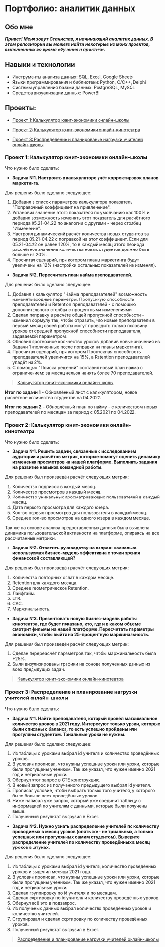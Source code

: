 # Портфолио: аналитик данных
## Обо мне
***Привет! Меня зовут Станислав, я начинающий аналитик данных. В этом репозитории вы можете найти некоторые из моих проектов, выполненных во время обучения и практики.***
## Навыки и технологии
* Инструменты анализа данных: SQL, Excel, Google Sheets
* Языки программирования и библиотеки: Python, C/C++, Delphi
* Системы управления базами данных: PostgreSQL, MySQL
* Средства визуализации данных: PowerBI
## Проекты:
* [Проект 1: Калькулятор юнит-экономики онлайн-школы](https://github.com/Twozya/Data-Analytic#%D0%BF%D1%80%D0%BE%D0%B5%D0%BA%D1%82-1-%D0%BA%D0%B0%D0%BB%D1%8C%D0%BA%D1%83%D0%BB%D1%8F%D1%82%D0%BE%D1%80-%D1%8E%D0%BD%D0%B8%D1%82-%D1%8D%D0%BA%D0%BE%D0%BD%D0%BE%D0%BC%D0%B8%D0%BA%D0%B8-%D0%BE%D0%BD%D0%BB%D0%B0%D0%B9%D0%BD-%D1%88%D0%BA%D0%BE%D0%BB%D1%8B)

* [Проект 2: Калькулятор юнит-экономики онлайн-кинотеатра](https://github.com/Twozya/Data-Analytic#%D0%BF%D1%80%D0%BE%D0%B5%D0%BA%D1%82-2-%D0%BA%D0%B0%D0%BB%D1%8C%D0%BA%D1%83%D0%BB%D1%8F%D1%82%D0%BE%D1%80-%D1%8E%D0%BD%D0%B8%D1%82-%D1%8D%D0%BA%D0%BE%D0%BD%D0%BE%D0%BC%D0%B8%D0%BA%D0%B8-%D0%BE%D0%BD%D0%BB%D0%B0%D0%B9%D0%BD-%D0%BA%D0%B8%D0%BD%D0%BE%D1%82%D0%B5%D0%B0%D1%82%D1%80%D0%B0)

* [Проект 3: Распределение и планирование нагрузки учителей онлайн-школы](https://github.com/Twozya/Data-Analytic#%D0%BF%D1%80%D0%BE%D0%B5%D0%BA%D1%82-3-%D1%80%D0%B0%D1%81%D0%BF%D1%80%D0%B5%D0%B4%D0%B5%D0%BB%D0%B5%D0%BD%D0%B8%D0%B5-%D0%B8-%D0%BF%D0%BB%D0%B0%D0%BD%D0%B8%D1%80%D0%BE%D0%B2%D0%B0%D0%BD%D0%B8%D0%B5-%D0%BD%D0%B0%D0%B3%D1%80%D1%83%D0%B7%D0%BA%D0%B8-%D1%83%D1%87%D0%B8%D1%82%D0%B5%D0%BB%D0%B5%D0%B9-%D0%BE%D0%BD%D0%BB%D0%B0%D0%B9%D0%BD-%D1%88%D0%BA%D0%BE%D0%BB%D1%8B)

### <b>Проект 1: Калькулятор юнит-экономики онлайн-школы</b>

Что нужно было сделать:
* <b>Задача №1. Настроить в калькуляторе учёт корректировок планов маркетинга.</b>

Для решения было сделано следующее:
1) Добавил в список параметров калькулятора показатель "Поправочный коэффициент на привлечение".
2) Установил значение этого показателя по умолчанию как 100% и добавил возможность изменять этот показатель для расчётного периода 05.21-04.22 по аналогии с другими - через столбец "Изменение".
3) Настроил динамический расчёт количества новых студентов за период 05.21-04.22 с поправкой на этот коэффициент. Если для 05.21-04.22 он равен 120%, то в каждый месяц этого периода рассчётное значение количества новых студентов должно быть больше на 20%.
4) Просчитал сценарий, при котором планы маркетинга будут увеличены на 12% (настройки остальных показателей не изменял).

* <b>Задача №2. Пересчитать план найма преподавателей.</b>

Для решения было сделано следующее:
1) Добавил в калькулятор "Найма преподавателей" возможность изменять входные параметры: Пропускную способность преподавателей и Retention преподавателей - с помощью дополнительного столбца с процентными изменениями.
2) Сделал поправку в расчёте общей пропускной способности - изменил формулу так, чтобы отразить, что новые преподаватели в первый месяц своей работы могут проводить только половину уроков от средней пропускной способности преподавателя, задаваемой параметром.
3) Обновил прогнозное количество уроков, добавив новые значения из Задачи 1 (полученные после поправки на планы маркетинга).
4) Просчитал сценарий, при котором Пропускная способность преподавателей увеличится на 15%, а Retention преподавателей упадёт на 2%.
5) С помощью "Поиска решений" составил новый план найма с ограничением: за месяц нельзя нанять более 70 преподавателей.

> [Калькулятор юнит-экономики онлайн-школы](https://github.com/Twozya/Data-Analytic/blob/main/%D0%9A%D0%B0%D0%BB%D1%8C%D0%BA%D1%83%D0%BB%D1%8F%D1%82%D0%BE%D1%80%20%D1%8E%D0%BD%D0%B8%D1%82-%D1%8D%D0%BA%D0%BE%D0%BD%D0%BE%D0%BC%D0%B8%D0%BA%D0%B8%20%D0%BE%D0%BD%D0%BB%D0%B0%D0%B9%D0%BD-%D1%88%D0%BA%D0%BE%D0%BB%D1%8B.xlsx)

<b>Итог по задачи 1</b> - Обновлённый лист с калькулятором, новое расчётное количество студентов на 04.2022.

<b>Итог по задачи 2</b> - Обновлённый план по найму - с количеством новых преподавателей по месяцам за период с 05.2021 по 04.2022.


### <b>Проект 2: Калькулятор юнит-экономики онлайн-кинотеатра</b>

Что нужно было сделать:
* <b>Задача №1. Решить задачи, связанные с исследованием аудитории и расчётов метрик, которые помогут оценить динамику изменения просмотров на нашей платформе. Выполнить задания на развитие навыков командной работы.</b>

Для решения был произведён расчёт следующих метрик:
1. Количество подписок в каждый месяц.
2. Количество просмотров в каждый месяц.
3. Количество уникальных просматривающих пользователей в каждый месяц.
4. Дата первого просмотра для каждого юзера.
5. Кол-во первых просмотров для пользователя в каждый месяц.
6. Среднее кол-во просмотров на одного юзера в каждом месяце.

Так же на основе анализа предоставленных данных была выявлена динамика пользовательской активности на платформе, опираясь на все рассчитанные метрики.

* <b>Задача №2. Ответить руководству на вопрос: насколько используемая бизнес-модель эффективна с точки зрения финансовой составляющей?</b>

Для решения был произведён расчёт следующих метрик:
1. Количество повторных оплат в каждом месяце.
2. Retention для каждого месяца.
3. Среднее геометрическое Retention.
4. Лайфтайм.
5. LTR.
6. CAC.
7. Маржинальность.

* <b>Задача №3. Презентовать новую бизнес-модель работы кинотеатра, где будет показано, кто, где и в каком объеме смотрит фильмы на нашей платформе.
Пересчитать параметры экономики, чтобы выйти на 25-процентную маржинальность.</b>

Для решения был произведён расчёт следующих метрик:
1. Сделан перереасчёт параметров так, чтобы маржинальность была +25%.
2. Были визулизированы графики на сонове полученных данных из всех предыдущих задач.

> [Калькулятор юнит-экономики онлайн-кинотеатра](https://github.com/Twozya/Data-Analytic/blob/main/%D0%9A%D0%B0%D0%BB%D1%8C%D0%BA%D1%83%D0%BB%D1%8F%D1%82%D0%BE%D1%80%20%D1%8E%D0%BD%D0%B8%D1%82-%D1%8D%D0%BA%D0%BE%D0%BD%D0%BE%D0%BC%D0%B8%D0%BA%D0%B8%20%D0%BE%D0%BD%D0%BB%D0%B0%D0%B9%D0%BD-%D0%BA%D0%B8%D0%BD%D0%BE%D1%82%D0%B5%D0%B0%D1%82%D1%80%D0%B0.zip)


### <b>Проект 3: Распределение и планирование нагрузки учителей онлайн-школы</b>

Что нужно было сделать:
* <b>Задача №1. Найти преподавателя, который провёл максимальное количество уроков в 2021 году. Интересуют только уроки, которые были списаны с баланса, то есть успешно пройдены или прогуляны студентом. Триальные уроки не нужны.</b>

Для решения было сделано следующее:
1. Из таблицы с уроками выбрал id учителя и количество проведённых уроков.
2. В условии прописал, что нужны успешные уроки или уроки, которые были пропущены учеником. Так же указал, что нужен именно 2021 год и нетриальные уроки.
3. Обернул этот запрос в CTE конструкцию.
4. В новый запрос из полученного предыдущего выбрал id учителя.
5. Прописал условие, чтобы выбрать только того учителя, у которого было больше всех проведённых уроков.
6. Ниже написал уже запрос, который уже соединит таблицу с информацией по учителям с данными, которые были получены выше.
7. Полученный результат выгрузил в Excel.

* <b>Задача №2. Нужно узнать распределение учителей по количеству проводимых в месяц уроков (опять же - не триальных, а только успешных или прогулянных самим студентом). Выведите распределение учителей по количеству проведённых в месяц уроков в штуках.</b>

Для решения было сделано следующее:
1. Из таблицы с уроками выбрал id учителя, количество проведённых уроков и выделил месяцы 2021 года.
2. В условии прописал, что нужны успешные уроки или уроки, которые были пропущены учеником. Так же указал, что нужен именно 2021 год и нетриальные уроки.
3. Сделал группировку по id учителя и по месяцам.
4. Сделал сортировку по id учителя и количеству проведённых уроков.
5. Обернул всё это в подзапрос.
6. Из полученых данных выбрал количество проведённых уроков и количество учителей.
7. Сгрупировал и сделал сортировку по количеству проведённых уроков.
8. Полученный результат выгрузил в Excel.

> [Распределение и планирование нагрузки учителей онлайн-школы](https://github.com/Twozya/Data-Analytic/blob/main/%D0%A0%D0%B0%D1%81%D0%BF%D1%80%D0%B5%D0%B4%D0%B5%D0%BB%D0%B5%D0%BD%D0%B8%D0%B5%20%D0%B8%20%D0%BF%D0%BB%D0%B0%D0%BD%D0%B8%D1%80%D0%BE%D0%B2%D0%B0%D0%BD%D0%B8%D0%B5%20%D0%BD%D0%B0%D0%B3%D1%80%D1%83%D0%B7%D0%BA%D0%B8%20%D1%83%D1%87%D0%B8%D1%82%D0%B5%D0%BB%D0%B5%D0%B9%20%D0%BE%D0%BD%D0%BB%D0%B0%D0%B9%D0%BD-%D1%88%D0%BA%D0%BE%D0%BB%D1%8B.zip)
